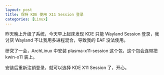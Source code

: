 ```yaml
---
layout: post
title: 保持 KDE 使用 X11 Session 登录
categories: [Linux]
---
```


昨天晚上升级了系统，今天早上起床发现 KDE 只能 Wayland Session 登录，我讨厌 Wayland 不让我用多进程混合，导致我的 EAF 没法使用。

研究了一会，ArchLinux 中安装 plasma-x11-session 这个包，这个包会连带把 kwin-x11 装上。

安装后重新注销登录，就可以选择 KDE X11 Session 了，开心。
